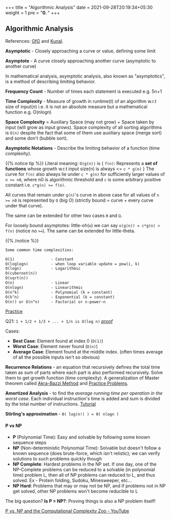 +++
title = "Algorithmic Analysis"
date = 2021-09-28T20:19:34+05:30
weight = 1
pre = "<b>0. </b>"
+++

## Algorithmic Analysis

References: [GfG](https://www.geeksforgeeks.org/fundamentals-of-algorithms/?ref=shm#AnalysisofAlgorithms) and [Kunal](https://youtu.be/mV3wrLBbuuE).

**Asymptotic** - Closely approaching a curve or value, defining some limit

**Asymptote** - A curve closely approaching another curve (asymptotic to another curve)

In mathematical analysis, asymptotic analysis, also known as "asymptotics", is a method of describing limiting behavior.

**Frequency Count** - Number of times each statement is executed e.g. 5n+1

**Time Complexity** - Measure of growth in runtime(_t_) of an algorithm w.r.t size of input(_n_) i.e. it is not an absolute measure but a mathematical function e.g. O(nlogn)

**Space Complexity** = Auxiliary Space (may not grow) + Space taken by input (will grow as input grows). Space complexity of all sorting algorithms is `O(n)` despite the fact that some of them use auxiliary space (merge sort) and some don't (bubble sort).

**Asymptotic Notations** - Describe the limiting behavior of a function (time complexity).

{{% notice tip %}}
Literal meaning:
`O(g(n))` is { `f(n)`: Represents a **set of functions** whose growth w.r.t input size(n) is always <= `c * g(n)` }
The curve for `f(n)` also always lie under `c * g(n)` for sufficiently larger values of `n >= n0`, where n0 is algorithmic threshold and `c` is some arbitrary positive constant i.e. `c*g(n) >= f(n)`.

All curves that remain under `g(n)`'s curve in above case for all values of `n >= n0` is represented by `O` (big O) (strictly bound = curve + every curve under that curve).

The same can be extended for other two cases `Θ` and `Ω`.

For loosely bound asymptotes: little-oh(`o`) we can say `o(g(n)) = c*g(n) > f(n)` (notice no `>=`).
The same can be extended for little-theta.

{{% /notice %}}

```txt
Some common time complexities:

O(1) 				- Constant
O(loglogn)			- when loop variable update = pow(i, k)
O(logn)				- Logarithmic
O(cuberoot(n))
O(sqrt(n))
O(n)				- Linear
O(nlogn)			- Linearithmic
O(n^k) 				- Polynomial (k = constant)
O(k^n)				- Exponential (k = constant)
O(n!) or O(n^n)		- Factorial or n-power-n
```
[Practice](https://discuss.codechef.com/t/multiple-choice-questions-related-to-testing-knowledge-about-time-and-space-complexity-of-a-program/17976)

Q21: `1 + 1/2 + 1/3 + ... + 1/n is O(log n)` [_proof_](https://stackoverflow.com/questions/25905118/finding-big-o-of-the-harmonic-series)

Cases:
- **Best Case**: Element found at index 0 (`O(1)`)
- **Worst Case**: Element never found (`O(n)`)
- **Average Case**: Element found at the middle index. (often times average of all the possible inputs isn't so obvious)

**Recurrence Relations** - an equation that recursively defines the total time taken as sum of parts where each part is also performed recursively. Solve them to get growth function (time complexity). A generalization of Master theorem called [Akra-Bazzi Method](https://www.geeksforgeeks.org/akra-bazzi-method-for-finding-the-time-complexities/) and [Practice Problems](https://www.csd.uwo.ca/~mmorenom/CS424/Ressources/master.pdf).

**Amortized Analysis** - to find the _average running time per operation in the worst case_. Each individual instruction's time is added and sum is divided by the total number of instructions. [Tutorial](https://algorithmtutor.com/Analysis-of-Algorithm/Amortized-Analysis-of-Algorithms/)

**Stirling's approximation** - `Θ( log(n!) ) = Θ( nlogn )`

#### P vs NP
- **P** (Polynomial Time): Easy and solvable by following some known sequence steps
- **NP** (Non-deterministic Polynomial Time): Solvable but doesn't follow a known sequence (does brute-force, which isn't relistic); we can verify solutions to such problems quickly though
- **NP Complete**: Hardest problems in the NP set. If one day, one of the NP-Complete problems can be reduced to a solvable (in polynomial time) problem L, then all of NP problems can reduced to L, and thus solved. Ex - Protein folding, Sudoku, Minesweeper, etc...
- **NP Hard**: Problems that may or may not be NP, and if problems not in NP get solved, other NP problems won't become reducible to L

The big question? **Is P = NP?**: Proving things is also a NP problem itself!

[P vs. NP and the Computational Complexity Zoo - YouTube](https://youtu.be/YX40hbAHx3s)